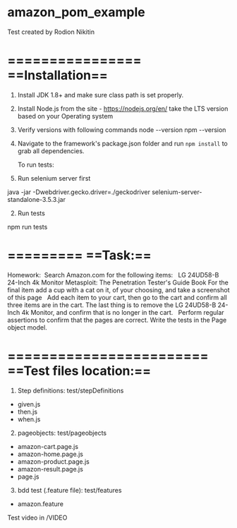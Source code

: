 # amazon_pom_example

Test created by Rodion Nikitin

================
==Installation==
================
1. Install JDK 1.8+ and make sure class path is set properly.
2. Install Node.js from the site - https://nodejs.org/en/  take the LTS version based on your Operating system
3. Verify versions with following commands
        node --version
        npm --version
4. Navigate to the framework's package.json folder and run `npm install` to grab all dependencies.

    To run tests:

1. Run selenium server first

java -jar -Dwebdriver.gecko.driver=./geckodriver selenium-server-standalone-3.5.3.jar

2. Run tests

npm run tests

=========
==Task:==
=========

Homework:  Search Amazon.com for the following items:
 
LG 24UD58-B 24-Inch 4k Monitor
Metasploit: The Penetration Tester's Guide Book
For the final item add a cup with a cat on it, of your choosing, and take a screenshot of this page
  Add each item to your cart, then go to the cart and confirm all three items are in the cart.
The last thing is to remove the LG 24UD58-B 24-Inch 4k Monitor, and confirm that is no longer in the cart.  
Perform regular assertions to confirm that the pages are correct. Write the tests in the Page object model.

========================
==Test files location:==
========================
1. Step definitions: test/stepDefinitions

- given.js
- then.js
- when.js

2. pageobjects: test/pageobjects

- amazon-cart.page.js
- amazon-home.page.js
- amazon-product.page.js
- amazon-result.page.js
- page.js


3. bdd test (.feature file): test/features

- amazon.feature

Test video in /VIDEO




